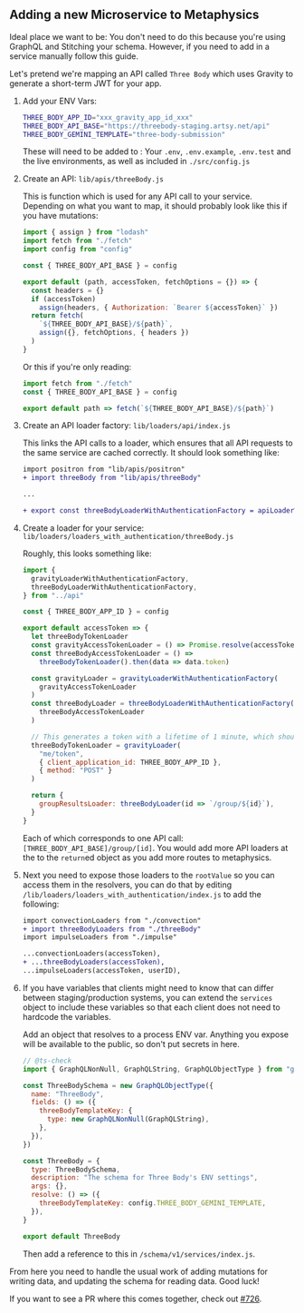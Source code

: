 ## Adding a new Microservice to Metaphysics

Ideal place we want to be: You don't need to do this because you're using
GraphQL and Stitching your schema. However, if you need to add in a service
manually follow this guide.

Let's pretend we're mapping an API called `Three Body` which uses Gravity to
generate a short-term JWT for your app.

1. Add your ENV Vars:

   ```sh
   THREE_BODY_APP_ID="xxx_gravity_app_id_xxx"
   THREE_BODY_API_BASE="https://threebody-staging.artsy.net/api"
   THREE_BODY_GEMINI_TEMPLATE="three-body-submission"
   ```

   These will need to be added to : Your `.env`, `.env.example`, `.env.test` and
   the live environments, as well as included in `./src/config.js`

1. Create an API: `lib/apis/threeBody.js`

   This is function which is used for any API call to your service. Depending on
   what you want to map, it should probably look like this if you have
   mutations:

   ```js
   import { assign } from "lodash"
   import fetch from "./fetch"
   import config from "config"

   const { THREE_BODY_API_BASE } = config

   export default (path, accessToken, fetchOptions = {}) => {
     const headers = {}
     if (accessToken)
       assign(headers, { Authorization: `Bearer ${accessToken}` })
     return fetch(
       `${THREE_BODY_API_BASE}/${path}`,
       assign({}, fetchOptions, { headers })
     )
   }
   ```

   Or this if you're only reading:

   ```js
   import fetch from "./fetch"
   const { THREE_BODY_API_BASE } = config

   export default path => fetch(`${THREE_BODY_API_BASE}/${path}`)
   ```

1. Create an API loader factory: `lib/loaders/api/index.js`

   This links the API calls to a loader, which ensures that all API requests to
   the same service are cached correctly. It should look something like:

   ```diff
   import positron from "lib/apis/positron"
   + import threeBody from "lib/apis/threeBody"

   ...

   + export const threeBodyLoaderWithAuthenticationFactory = apiLoaderWithAuthenticationFactory(threeBody)
   ```

1. Create a loader for your service:
   `lib/loaders/loaders_with_authentication/threeBody.js`

   Roughly, this looks something like:

   ```js
   import {
     gravityLoaderWithAuthenticationFactory,
     threeBodyLoaderWithAuthenticationFactory,
   } from "../api"

   const { THREE_BODY_APP_ID } = config

   export default accessToken => {
     let threeBodyTokenLoader
     const gravityAccessTokenLoader = () => Promise.resolve(accessToken)
     const threeBodyAccessTokenLoader = () =>
       threeBodyTokenLoader().then(data => data.token)

     const gravityLoader = gravityLoaderWithAuthenticationFactory(
       gravityAccessTokenLoader
     )
     const threeBodyLoader = threeBodyLoaderWithAuthenticationFactory(
       threeBodyAccessTokenLoader
     )

     // This generates a token with a lifetime of 1 minute, which should be plenty of time to fulfill a full query.
     threeBodyTokenLoader = gravityLoader(
       "me/token",
       { client_application_id: THREE_BODY_APP_ID },
       { method: "POST" }
     )

     return {
       groupResultsLoader: threeBodyLoader(id => `/group/${id}`),
     }
   }
   ```

   Each of which corresponds to one API call:
   `[THREE_BODY_API_BASE]/group/[id]`. You would add more API loaders at the to
   the `return`ed object as you add more routes to metaphysics.

1. Next you need to expose those loaders to the `rootValue` so you can access
   them in the resolvers, you can do that by editing
   `/lib/loaders/loaders_with_authentication/index.js` to add the following:

   ```diff
   import convectionLoaders from "./convection"
   + import threeBodyLoaders from "./threeBody"
   import impulseLoaders from "./impulse"

   ...convectionLoaders(accessToken),
   + ...threeBodyLoaders(accessToken),
   ...impulseLoaders(accessToken, userID),
   ```

1. If you have variables that clients might need to know that can differ between
   staging/production systems, you can extend the `services` object to include
   these variables so that each client does not need to hardcode the variables.

   Add an object that resolves to a process ENV var. Anything you expose will be
   available to the public, so don't put secrets in here.

   ```js
   // @ts-check
   import { GraphQLNonNull, GraphQLString, GraphQLObjectType } from "graphql"

   const ThreeBodySchema = new GraphQLObjectType({
     name: "ThreeBody",
     fields: () => ({
       threeBodyTemplateKey: {
         type: new GraphQLNonNull(GraphQLString),
       },
     }),
   })

   const ThreeBody = {
     type: ThreeBodySchema,
     description: "The schema for Three Body's ENV settings",
     args: {},
     resolve: () => ({
       threeBodyTemplateKey: config.THREE_BODY_GEMINI_TEMPLATE,
     }),
   }

   export default ThreeBody
   ```

   Then add a reference to this in `/schema/v1/services/index.js`.

From here you need to handle the usual work of adding mutations for writing
data, and updating the schema for reading data. Good luck!

If you want to see a PR where this comes together, check out
[#726](https://github.com/artsy/metaphysics/pull/726).
